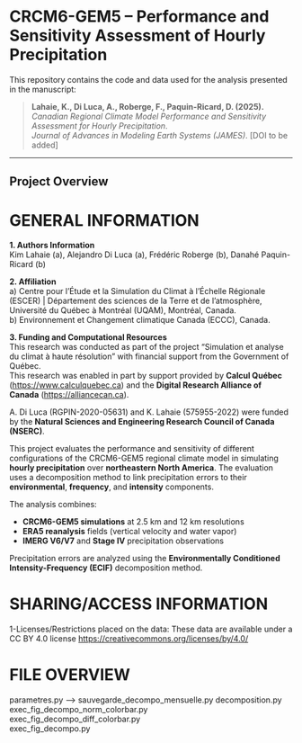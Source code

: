 # CRCM6-GEM5 – Performance and Sensitivity Assessment of Hourly Precipitation

This repository contains the code and data used for the analysis presented in the manuscript:

> **Lahaie, K., Di Luca, A., Roberge, F., Paquin-Ricard, D. (2025).**  
> *Canadian Regional Climate Model Performance and Sensitivity Assessment for Hourly Precipitation*.  
> *Journal of Advances in Modeling Earth Systems (JAMES)*. [DOI to be added]

---

## Project Overview
# GENERAL INFORMATION

**1. Authors Information**  
Kim Lahaie (a), Alejandro Di Luca (a), Frédéric Roberge (b), Danahé Paquin-Ricard (b)

**2. Affiliation**  
a) Centre pour l’Étude et la Simulation du Climat à l’Échelle Régionale (ESCER) | Département des sciences de la Terre et de l’atmosphère, Université du Québec à Montréal (UQAM), Montréal, Canada.  
b) Environnement et Changement climatique Canada (ECCC), Canada.

**3. Funding and Computational Resources**  
This research was conducted as part of the project “Simulation et analyse du climat à haute résolution” with financial support from the Government of Québec.  
This research was enabled in part by support provided by **Calcul Québec** (https://www.calculquebec.ca) and the **Digital Research Alliance of Canada** (https://alliancecan.ca).

A. Di Luca (RGPIN-2020-05631) and K. Lahaie (575955-2022) were funded by the **Natural Sciences and Engineering Research Council of Canada (NSERC)**.

This project evaluates the performance and sensitivity of different configurations of the CRCM6-GEM5 regional climate model in simulating **hourly precipitation** over **northeastern North America**. The evaluation uses a decomposition method to link precipitation errors to their **environmental**, **frequency**, and **intensity** components.

The analysis combines:
- **CRCM6-GEM5 simulations** at 2.5 km and 12 km resolutions
- **ERA5 reanalysis** fields (vertical velocity and water vapor)
- **IMERG V6/V7** and **Stage IV** precipitation observations

Precipitation errors are analyzed using the **Environmentally Conditioned Intensity-Frequency (ECIF)** decomposition method.

# SHARING/ACCESS INFORMATION

1-Licenses/Restrictions placed on the data: These data are available under a CC BY 4.0 license https://creativecommons.org/licenses/by/4.0/

# FILE OVERVIEW

parametres.py --> 
sauvegarde\_decompo\_mensuelle.py
decomposition.py                   
exec\_fig\_decompo\_norm\_colorbar.py  
exec\_fig\_decompo\_diff\_colorbar.py  
exec\_fig\_decompo.py
